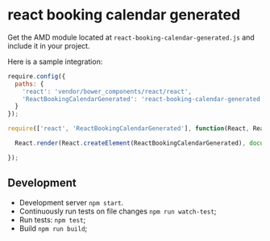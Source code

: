 # react booking calendar generated

Get the AMD module located at `react-booking-calendar-generated.js` and include it in your project.

Here is a sample integration:

```js
require.config({
  paths: {
    'react': 'vendor/bower_components/react/react',
    'ReactBookingCalendarGenerated': 'react-booking-calendar-generated'
  }
});

require(['react', 'ReactBookingCalendarGenerated'], function(React, ReactBookingCalendarGenerated) {

  React.render(React.createElement(ReactBookingCalendarGenerated), document.getElementById('widget-container'));

});
```

## Development

* Development server `npm start`.
* Continuously run tests on file changes `npm run watch-test`;
* Run tests: `npm test`;
* Build `npm run build`;
